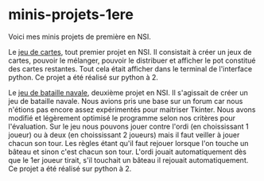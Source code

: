 # minis-projets-1ere
Voici mes minis projets de première en NSI. 

Le [jeu de cartes](minis-projets-1ere/jeu_de_carte/main.py), tout premier projet en NSI. Il consistait à créer un jeux de cartes, pouvoir le mélanger, pouvoir le distribuer et afficher le pot constitué des cartes restantes. Tout cela était afficher dans le terminal de l'interface python. Ce projet a été réalisé sur python à 2.

Le [jeu de bataille navale](minis-projets-1ere/bataille-navale/main.py), deuxième projet en NSI. Il s'agissait de créer un jeu de bataille navale. Nous avions pris une base sur un forum car nous n'étions pas encore assez expérimentés pour maitriser Tkinter. Nous avons modifié et légèrement optimisé le programme selon nos critères pour l'évaluation. Sur le jeu nous pouvons jouer contre l'ordi (en choississant 1 joueur) ou à deux (en choississant 2 joueurs) mais il faut veiller à jouer chacun son tour. Les règles étant qu'il faut rejouer lorsque l'on touche un bâteau et sinon c'est chacun son tour. L'ordi jouait automatiquement dès que le 1er joueur tirait, s'il touchait un bâteau il rejouait automatiquement. Ce projet a été réalisé sur python à 2.
